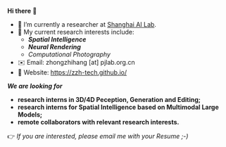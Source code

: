 **Hi there** 👋

- 🌱 I’m currently a researcher at [Shanghai AI Lab](https://www.shlab.org.cn/).
- 🔭 My current research interests include:
  - **_Spatial Intelligence_**
  - **_Neural Rendering_**
  - _Computational Photography_
- :envelope: Email: zhongzhihang [at] pjlab.org.cn
- :watermelon: Website: https://zzh-tech.github.io/

**_We are looking for_**  
  - **research interns in 3D/4D Peception, Generation and Editing;**
  - **research interns for Spatial Intelligence based on Multimodal Large Models;**
  - **remote collaborators with relevant research interests.**

:point_right: *If you are interested, please email me with your Resume ;-)*

